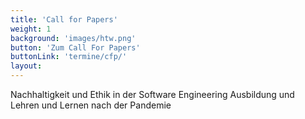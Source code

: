 ```yaml
---
title: 'Call for Papers'
weight: 1
background: 'images/htw.png'
button: 'Zum Call For Papers'
buttonLink: 'termine/cfp/'
layout: 
---
```

Nachhaltigkeit und Ethik
in der Software Engineering Ausbildung und
Lehren und Lernen nach der Pandemie
